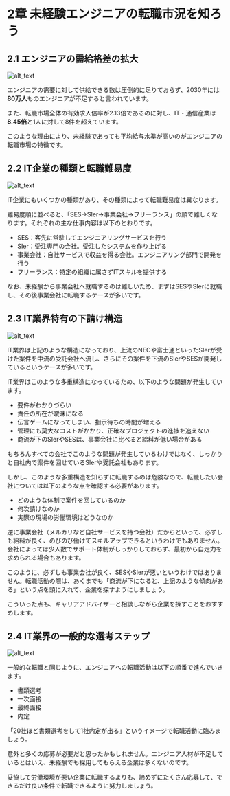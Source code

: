 # 2章 未経験エンジニアの転職市況を知ろう


## 2.1 エンジニアの需給格差の拡大



![alt_text](images/image6.png "image_tooltip")


エンジニアの需要に対して供給できる数は圧倒的に足りておらず、2030年には**80万人**ものエンジニアが不足すると言われています。

また、転職市場全体の有効求人倍率が2.13倍であるのに対し、IT・通信産業は**8.45倍**と1人に対して8件を超えています。

このような理由により、未経験であっても平均給与水準が高いのがエンジニアの転職市場の特徴です。


## 2.2 IT企業の種類と転職難易度


![alt_text](images/image7.png "image_tooltip")


IT企業にもいくつかの種類があり、その種類によって転職難易度は異なります。

難易度順に並べると、「SES→SIer→事業会社→フリーランス」の順で難しくなります。それぞれの主な仕事内容は以下のとおりです。



*   SES：客先に常駐してエンジニアリングサービスを行う
*   SIer：受注専門の会社。受注したシステムを作り上げる
*   事業会社：自社サービスで収益を得る会社。エンジニアリング部門で開発を行う
*   フリーランス：特定の組織に属さずITスキルを提供する

なお、未経験から事業会社へ就職するのは難しいため、まずはSESやSIerに就職し、その後事業会社に転職するケースが多いです。


## 2.3 IT業界特有の下請け構造




![alt_text](images/image8.png "image_tooltip")


IT業界は上記のような構造になっており、上流のNECや富士通といったSIerが受けた案件を中流の受託会社へ流し、さらにその案件を下流のSIerやSESが開発しているというケースが多いです。

IT業界はこのような多重構造になっているため、以下のような問題が発生しています。



*   要件がわかりづらい
*   責任の所在が曖昧になる
*   伝言ゲームになってしまい、指示待ちの時間が増える
*   管理にも莫大なコストがかかり、正確なプロジェクトの進捗を追えない
*   商流が下のSIerやSESは、事業会社に比べると給料が低い場合がある

もちろんすべての会社でこのような問題が発生しているわけではなく、しっかりと自社内で案件を回せているSIerや受託会社もあります。

しかし、このような多重構造を知らずに転職するのは危険なので、転職したい会社については以下のような点を確認する必要があります。



*   どのような体制で案件を回しているのか
*   何次請けなのか
*   実際の現場の労働環境はどうなのか

逆に事業会社（メルカリなど自社サービスを持つ会社）だからといって、必ずしも給料が良く、のびのび働けてスキルアップできるというわけでもありません。会社によっては少人数でサポート体制がしっかりしておらず、最初から自走力を求められる場合もあります。

このように、必ずしも事業会社が良く、SESやSIerが悪いというわけではありません。転職活動の際は、あくまでも「商流が下になると、上記のような傾向がある」という点を頭に入れて、企業を探すようにしましょう。

こういった点も、キャリアアドバイザーと相談しながら企業を探すことをおすすめします。


## 2.4 IT業界の一般的な選考ステップ



![alt_text](images/image9.png "image_tooltip")


一般的な転職と同じように、エンジニアへの転職活動は以下の順番で進んでいきます。



*   書類選考
*   一次面接
*   最終面接
*   内定

「20社ほど書類選考をして1社内定が出る」というイメージで転職活動に臨みましょう。

意外と多くの応募が必要だと思ったかもしれません。エンジニア人材が不足しているとはいえ、未経験でも採用してもらえる企業は多くないのです。

妥協して労働環境が悪い企業に転職するよりも、諦めずにたくさん応募して、できるだけ良い条件で転職できるように努力しましょう。

